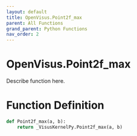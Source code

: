 ```yaml
---
layout: default
title: OpenVisus.Point2f_max
parent: All Functions
grand_parent: Python Functions
nav_order: 2
---
```


# OpenVisus.Point2f_max

Describe function here.

# Function Definition

```python
def Point2f_max(a, b):
    return _VisusKernelPy.Point2f_max(a, b)
```